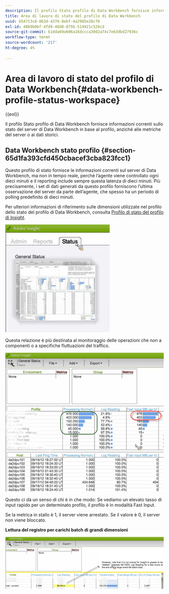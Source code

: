 ```yaml
---
description: Il profilo Stato profilo di Data Workbench fornisce informazioni correnti sullo stato del server di Data Workbench in base al profilo, anziché alle metriche del server o ai dati storici.
title: Area di lavoro di stato del profilo di Data Workbench
uuid: b54713c8-863d-4376-8ebf-4a2985e28c76
exl-id: 40b9b0bf-4fd9-48d8-875b-514921c520cd
source-git-commit: b1dda69a606a16dccca30d2a74c7e63dbd27936c
workflow-type: tm+mt
source-wordcount: '217'
ht-degree: 4%

---
```


# Area di lavoro di stato del profilo di Data Workbench{#data-workbench-profile-status-workspace}

{{eol}}

Il profilo Stato profilo di Data Workbench fornisce informazioni correnti sullo stato del server di Data Workbench in base al profilo, anziché alle metriche del server o ai dati storici.

## Data Workbench stato profilo {#section-65d1fa393cfd450cbacef3cba823fcc1}

Questo profilo di stato fornisce le informazioni correnti sul server di Data Workbench, ma non in tempo reale, perché l’agente viene controllato ogni dieci minuti e il reporting include sempre questa latenza di dieci minuti. Più precisamente, i set di dati generati da questo profilo forniscono l’ultima osservazione del server da parte dell’agente, che spesso ha un periodo di polling predefinito di dieci minuti.

Per ulteriori informazioni di riferimento sulle dimensioni utilizzate nel profilo dello stato del profilo di Data Workbench, consulta [Profilo di stato del profilo di Insight](../../../home/monitoring-installation/monitoring-profiles/monitoring-profile-using.md#concept-d4cd7da41c8a42bab4aea25418264e64).

![](assets/Status_General_Status.png)

Questa relazione è più destinata al monitoraggio delle operazioni che non a componenti o a specifiche fluttuazioni del traffico.

![](assets/Status_General_page.png)

Questo ci dà un senso di chi è in che modo: Se vediamo un elevato tasso di input rapido per un determinato profilo, il profilo è in modalità Fast Input.

Se la metrica in stallo è 1, il server viene arrestato. Se il valore è 0, il server non viene bloccato.

**Lettura del registro per carichi batch di grandi dimensioni**

![](assets/Status_General_stalled_log.png)
